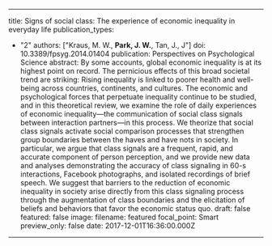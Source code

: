 
---
title: Signs of social class: The experience of economic inequality in everyday life
publication_types:
  - "2"
authors: ["Kraus, M. W., **Park, J. W.**, Tan, J., J"]
doi: 10.3389/fpsyg.2014.01404
publication: Perspectives on Psychological Science
abstract: By some accounts, global economic inequality is at its highest point on record. 
  The pernicious effects of this broad societal trend are striking: Rising inequality 
  is linked to poorer health and well-being across countries, continents, and cultures.
  The economic and psychological forces that perpetuate inequality continue to be studied,
  and in this theoretical review, we examine the role of daily experiences of economic
  inequality—the communication of social class signals between interaction partners—in
  this process. We theorize that social class signals activate social comparison 
  processes that strengthen group boundaries between the haves and have nots in society.
  In particular, we argue that class signals are a frequent, rapid, and accurate component
  of person perception, and we provide new data and analyses demonstrating the accuracy
  of class signaling in 60-s interactions, Facebook photographs, and isolated recordings
  of brief speech. We suggest that barriers to the reduction of economic inequality in
  society arise directly from this class signaling process through the augmentation of
  class boundaries and the elicitation of beliefs and behaviors that favor the economic status quo.
draft: false
featured: false
image:
  filename: featured
  focal_point: Smart
  preview_only: false
date: 2017-12-01T16:36:00.000Z
---
